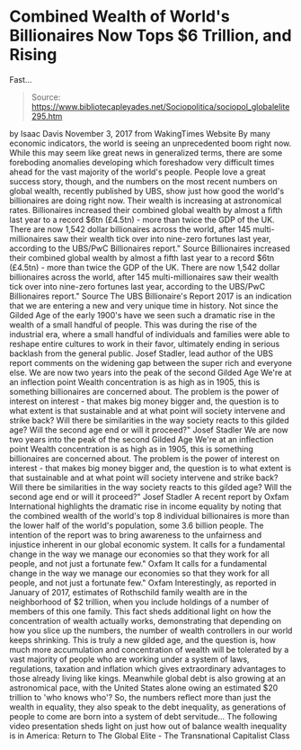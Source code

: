 # Combined Wealth of World's Billionaires Now Tops $6 Trillion, and Rising 
Fast...

> Source: https://www.bibliotecapleyades.net/Sociopolitica/sociopol_globalelite295.htm

by Isaac Davis November 3, 2017 from WakingTimes Website
By many economic indicators, the world is seeing an unprecedented boom right now.
While this may seem like great news in generalized terms, there are some foreboding anomalies developing which foreshadow very difficult times ahead for the vast majority of the world's people.
People love a great success story, though, and the numbers on the most recent numbers on global wealth, recently published by UBS, show just how good the world's billionaires are doing right now.
Their wealth is increasing at astronomical rates.
Billionaires increased their combined global wealth by almost a fifth last year to a record $6tn (£4.5tn) - more than twice the GDP of the UK. There are now 1,542 dollar billionaires across the world, after 145 multi-millionaires saw their wealth tick over into nine-zero fortunes last year, according to the UBS/PwC Billionaires report." Source
Billionaires increased their combined global wealth by almost a fifth last year to a record $6tn (£4.5tn) - more than twice the GDP of the UK.
There are now 1,542 dollar billionaires across the world, after 145 multi-millionaires saw their wealth tick over into nine-zero fortunes last year, according to the UBS/PwC Billionaires report."
Source
The UBS Billionaire's Report 2017 is an indication that we are entering a new and very unique time in history.
Not since the Gilded Age of the early 1900's have we seen such a dramatic rise in the wealth of a small handful of people.
This was during the rise of the industrial era, where a small handful of individuals and families were able to reshape entire cultures to work in their favor, ultimately ending in serious backlash from the general public.
Josef Stadler, lead author of the UBS report comments on the widening gap between the super rich and everyone else.
We are now two years into the peak of the second Gilded Age We're at an inflection point Wealth concentration is as high as in 1905, this is something billionaires are concerned about. The problem is the power of interest on interest - that makes big money bigger and, the question is to what extent is that sustainable and at what point will society intervene and strike back? Will there be similarities in the way society reacts to this gilded age? Will the second age end or will it proceed?" Josef Stadler
We are now two years into the peak of the second Gilded Age
We're at an inflection point Wealth concentration is as high as in 1905, this is something billionaires are concerned about.
The problem is the power of interest on interest - that makes big money bigger and, the question is to what extent is that sustainable and at what point will society intervene and strike back?
Will there be similarities in the way society reacts to this gilded age? Will the second age end or will it proceed?"
Josef Stadler
A recent report by Oxfam International highlights the dramatic rise in income equality by noting that the combined wealth of the world's top 8 individual billionaires is more than the lower half of the world's population, some 3.6 billion people.
The intention of the report was to bring awareness to the unfairness and injustice inherent in our global economic system.
It calls for a fundamental change in the way we manage our economies so that they work for all people, and not just a fortunate few." Oxfam
It calls for a fundamental change in the way we manage our economies so that they work for all people, and not just a fortunate few."
Oxfam
Interestingly, as reported in January of 2017, estimates of Rothschild family wealth are in the neighborhood of $2 trillion, when you include holdings of a number of members of this one family.
This fact sheds additional light on how the concentration of wealth actually works, demonstrating that depending on how you slice up the numbers, the number of wealth controllers in our world keeps shrinking.
This is truly a new gilded age, and the question is, how much more accumulation and concentration of wealth will be tolerated by a vast majority of people who are working under a system of laws, regulations, taxation and inflation which gives extraordinary advantages to those already living like kings.
Meanwhile global debt is also growing at an astronomical pace, with the United States alone owing an estimated $20 trillion to 'who knows who'?
So, the numbers reflect more than just the wealth in equality, they also speak to the debt inequality, as generations of people to come are born into a system of debt servitude...
The following video presentation sheds light on just how out of balance wealth inequality is in America:
Return to The Global Elite - The Transnational Capitalist Class

